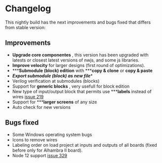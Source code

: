 # Changelog

This  nightly build has the next improvements and bugs fixed that differs from stable version:


## Improvements
* **Upgrade core componentes** , this version has been upgraded with latests or closest latest versions of nwjs, and some js libraries.
* **Improve velocity** for larger designs (first round of optimizations).
* *****Submodule (block) edition** with *****copy & clone** or **copy & paste**
* *****Export submodule (block) as new file******
* Verilog verification at submodules (blocks)
* Support for **generic blocks** , very usefull for block edition
* New type of input/output block that permits use *****labels** instead of wires [issue 219](https://github.com/FPGAwars/icestudio/issues/219)
* Support for *****larger screens** of any size
* Auto check for new versions


## Bugs fixed
* Some Windows operating system bugs
* Icons to remove wires
* Labeling order on load project at inputs and outputs of all boards (fixed before only for Alhambra II board).
* Node 12 support [issue 329](https://github.com/FPGAwars/icestudio/issues/329)

